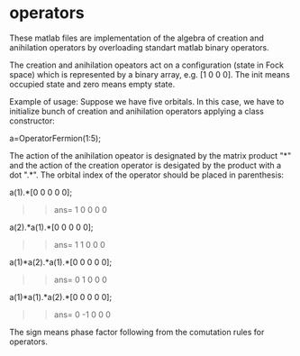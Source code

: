 operators
=========

These matlab files are implementation of the algebra of creation and anihilation operators
by overloading standart matlab binary operators.

The creation and anihilation opeators act on a configuration (state in Fock space)
which is represented by a binary array, e.g. [1 0 0 0]. The init means occupied state and
zero means empty state.

Example of usage:
Suppose we have five orbitals. In this case, we have to initialize bunch of creation and anihilation 
operators applying a class constructor:

a=OperatorFermion(1:5);

The action of the anihilation opeator is designated by the matrix product "\*" and
the action of the creation operator is desigated by the product with a dot ".\*".
The orbital index of the operator should be placed in parenthesis:

a(1).*[0 0 0 0 0];

>> ans=
       1 0 0 0 0

a(2).\*a(1).\*[0 0 0 0 0];

>> ans=
       1 1 0 0 0
       
a(1)\*a(2).\*a(1).*[0 0 0 0 0];

>> ans=
       0 1 0 0 0       
       
a(1)\*a(1).\*a(2).*[0 0 0 0 0];

>> ans=
       0 -1 0 0 0            
       
The sign means phase factor following from the comutation rules for operators.
